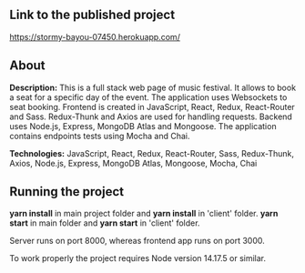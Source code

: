 ## Link to the published project
https://stormy-bayou-07450.herokuapp.com/

## About
**Description:**
This is a full stack web page of music festival. It allows to book a seat for a specific day of the event. The application uses Websockets to seat booking. Frontend is created in JavaScript, React, Redux, React-Router and Sass. Redux-Thunk and Axios are used for handling requests. Backend uses Node.js, Express, MongoDB Atlas and Mongoose. The application contains endpoints tests using Mocha and Chai.

**Technologies:**
JavaScript, React, Redux, React-Router, Sass, Redux-Thunk, Axios, Node.js, Express, MongoDB Atlas, Mongoose, Mocha, Chai

## Running the project
**yarn install** in main project folder and **yarn install** in 'client' folder.
**yarn start** in main folder and **yarn start** in 'client' folder.

Server runs on port 8000, whereas frontend app runs on port 3000.

To work properly the project requires Node version 14.17.5 or similar.